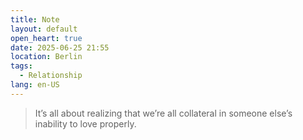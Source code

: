 ```yaml
---
title: Note
layout: default
open_heart: true
date: 2025-06-25 21:55
location: Berlin
tags: 
  - Relationship
lang: en-US
---
```


> It’s all about realizing that we’re all collateral in someone else’s inability to love properly.
